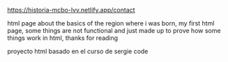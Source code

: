https://historia-mcbo-lvv.netlify.app/contact

html page about the basics of the region where i was born, my first html page, some things are not functional and just made up to prove how some things work in html, thanks for reading



proyecto html basado en el curso de sergie code
